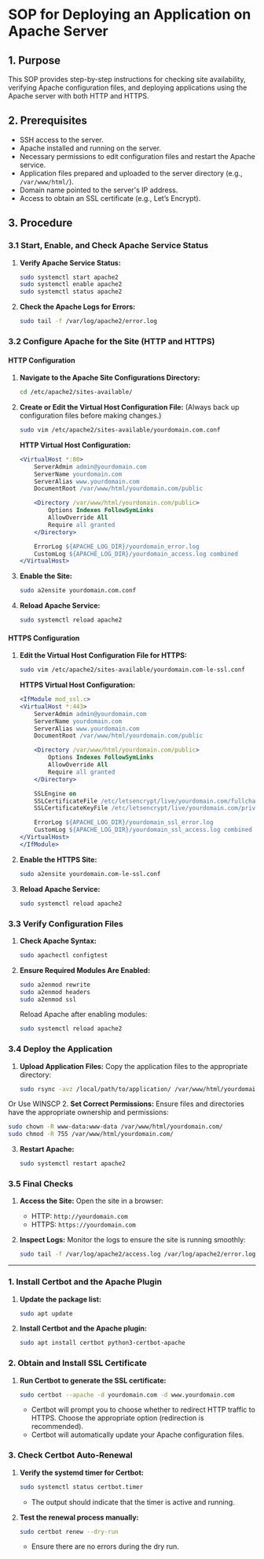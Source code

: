 # SOP for Deploying an Application on Apache Server

## 1. Purpose

This SOP provides step-by-step instructions for checking site availability, verifying Apache configuration files, and deploying applications using the Apache server with both HTTP and HTTPS.

## 2. Prerequisites

- SSH access to the server.
- Apache installed and running on the server.
- Necessary permissions to edit configuration files and restart the Apache service.
- Application files prepared and uploaded to the server directory (e.g., `/var/www/html/`).
- Domain name pointed to the server's IP address.
- Access to obtain an SSL certificate (e.g., Let’s Encrypt).

## 3. Procedure

### 3.1 Start, Enable, and Check Apache Service Status

1. **Verify Apache Service Status:**
   ```bash
   sudo systemctl start apache2
   sudo systemctl enable apache2
   sudo systemctl status apache2
   ```
2. **Check the Apache Logs for Errors:**
   ```bash
   sudo tail -f /var/log/apache2/error.log
   ```

### 3.2 Configure Apache for the Site (HTTP and HTTPS)

#### HTTP Configuration

1. **Navigate to the Apache Site Configurations Directory:**
   ```bash
   cd /etc/apache2/sites-available/
   ```
2. **Create or Edit the Virtual Host Configuration File:** (Always back up configuration files before making changes.)
   ```bash
   sudo vim /etc/apache2/sites-available/yourdomain.com.conf
   ```
   **HTTP Virtual Host Configuration:**
   ```apache
   <VirtualHost *:80>
       ServerAdmin admin@yourdomain.com
       ServerName yourdomain.com
       ServerAlias www.yourdomain.com
       DocumentRoot /var/www/html/yourdomain.com/public

       <Directory /var/www/html/yourdomain.com/public>
           Options Indexes FollowSymLinks
           AllowOverride All
           Require all granted
       </Directory>

       ErrorLog ${APACHE_LOG_DIR}/yourdomain_error.log
       CustomLog ${APACHE_LOG_DIR}/yourdomain_access.log combined
   </VirtualHost>
   ```
3. **Enable the Site:**
   ```bash
   sudo a2ensite yourdomain.com.conf
   ```
4. **Reload Apache Service:**
   ```bash
   sudo systemctl reload apache2
   ```

#### HTTPS Configuration

1. **Edit the Virtual Host Configuration File for HTTPS:**
   ```bash
   sudo vim /etc/apache2/sites-available/yourdomain.com-le-ssl.conf
   ```
   **HTTPS Virtual Host Configuration:**
   ```apache
   <IfModule mod_ssl.c>
   <VirtualHost *:443>
       ServerAdmin admin@yourdomain.com
       ServerName yourdomain.com
       ServerAlias www.yourdomain.com
       DocumentRoot /var/www/html/yourdomain.com/public

       <Directory /var/www/html/yourdomain.com/public>
           Options Indexes FollowSymLinks
           AllowOverride All
           Require all granted
       </Directory>

       SSLEngine on
       SSLCertificateFile /etc/letsencrypt/live/yourdomain.com/fullchain.pem
       SSLCertificateKeyFile /etc/letsencrypt/live/yourdomain.com/privkey.pem

       ErrorLog ${APACHE_LOG_DIR}/yourdomain_ssl_error.log
       CustomLog ${APACHE_LOG_DIR}/yourdomain_ssl_access.log combined
   </VirtualHost>
   </IfModule>
   ```
2. **Enable the HTTPS Site:**
   ```bash
   sudo a2ensite yourdomain.com-le-ssl.conf
   ```
3. **Reload Apache Service:**
   ```bash
   sudo systemctl reload apache2
   ```

### 3.3 Verify Configuration Files

1. **Check Apache Syntax:**
   ```bash
   sudo apachectl configtest
   ```
2. **Ensure Required Modules Are Enabled:**
   ```bash
   sudo a2enmod rewrite
   sudo a2enmod headers
   sudo a2enmod ssl
   ```
   Reload Apache after enabling modules:
   ```bash
   sudo systemctl reload apache2
   ```

### 3.4 Deploy the Application

1. **Upload Application Files:** Copy the application files to the appropriate directory:
   ```bash
   sudo rsync -avz /local/path/to/application/ /var/www/html/yourdomain.com/
   ```

Or Use WINSCP
2. **Set Correct Permissions:** Ensure files and directories have the appropriate ownership and permissions:
   ```bash
   sudo chown -R www-data:www-data /var/www/html/yourdomain.com/
   sudo chmod -R 755 /var/www/html/yourdomain.com/
   ```
3. **Restart Apache:**
   ```bash
   sudo systemctl restart apache2
   ```

### 3.5 Final Checks

1. **Access the Site:** Open the site in a browser:

   - HTTP: `http://yourdomain.com`
   - HTTPS: `https://yourdomain.com`

2. **Inspect Logs:** Monitor the logs to ensure the site is running smoothly:

   ```bash
   sudo tail -f /var/log/apache2/access.log /var/log/apache2/error.log
   ```
------------------------------------------------------------------------------------------------------------------------------------------------------------------------
### 1. Install Certbot and the Apache Plugin
1. **Update the package list:**
   ```bash
   sudo apt update
   ```
2. **Install Certbot and the Apache plugin:**
   ```bash
   sudo apt install certbot python3-certbot-apache
   ```

### 2. Obtain and Install SSL Certificate
1. **Run Certbot to generate the SSL certificate:**
   ```bash
   sudo certbot --apache -d yourdomain.com -d www.yourdomain.com
   ```
   - Certbot will prompt you to choose whether to redirect HTTP traffic to HTTPS. Choose the appropriate option (redirection is recommended).
   - Certbot will automatically update your Apache configuration files.

### 3. Check Certbot Auto-Renewal
1. **Verify the systemd timer for Certbot:**
   ```bash
   sudo systemctl status certbot.timer
   ```
   - The output should indicate that the timer is active and running.

2. **Test the renewal process manually:**
   ```bash
   sudo certbot renew --dry-run
   ```
   - Ensure there are no errors during the dry run.

